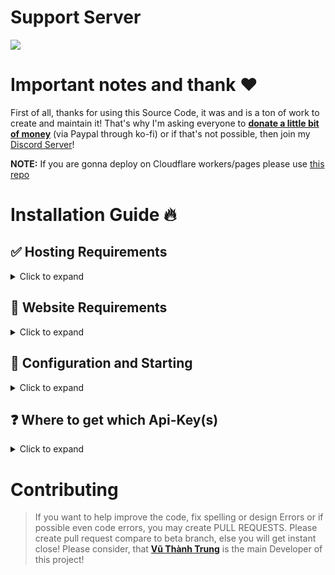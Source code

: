 # Support Server

<a href="https://discord.gg/5q6zxM5vnT"><img src="https://discord.com/api/guilds/1142287130526224404/widget.png"></a>

# Important notes and thank ❤️

First of all, thanks for using this Source Code, it was and is a ton of work to create and maintain it!
That's why I'm asking everyone to [**donate a little bit of money**](https://ko-fi.com/devtrung) (via Paypal through ko-fi) or if that's not possible, then join my [Discord Server](https://discord.gg/5q6zxM5vnT)!

**NOTE:** If you are gonna deploy on Cloudflare workers/pages please use [this repo](https://github.com/vuthanhtrung2010/spotify-status-cloudflare-d1)

# Installation Guide 🔥

## ✅ Hosting Requirements

<details>
  <summary>Click to expand</summary>

- [nodejs](https://nodejs.org) version 20 or higher, I recommend the latest STABLE version
- A VPS would be advised, so you don't need to keep your PC/Laptop/RasPi 24/7 online!
- At least 2GB of RAM & 0.5 - 0.75vCPU with 2GB storage.

</details>

## 🤖 Website Requirements

<details>
  <summary>Click to expand</summary>

1. Download the [Source Code](https://github.com/vuthanhtrung2010/spotify-status)
   - Either by: `git clone https://github.com/vuthanhtrung2010/spotify-status`
   - Or by downloading it as a zip from a branch

</details>

## 🤖 Configuration and Starting

<details>
  <summary>Click to expand</summary>

**NOTE:** _You can do the exact same configuration inside of the `.env.example` file, just make sure to rename it to `.env` or use environment variables!_

1.  Ensure that you have installed all node modules by running `pnpm i`
2.  Ensure that you have renamed `.env.example` to `.env` and added environment variables
3.  Now run `pnpm run build` then run `pnpm start` or `pnpm start` or `pm2 start pnpm --name Status -- start` if you using a VPS to run the website as production mode. You can also run the website as developer mode by `pnpm run dev` or `pm2 start "pnpm run dev" --name Status`. Might add `npx` to the prefix of `pm2` if you are not using the runtime version!
4.  Now go to the `/login` route and login to your Spotify Account!
5.  Enjoy!

</details>

## ❓ Where to get which Api-Key(s)

<details>
  <summary>Click to expand</summary>

**NOTE:** _You can do the exact same configuration inside of the `.env.example` file, just make sure to rename it to `.env` or use environment variables!_

1. `./.env`
   - `client_secret` you can get from: [Spotify Developer Dashboard](https://developer.spotify.com)
   - `client_id` you can get from: [Spotify Developer Dashboard](https://developer.spotify.com)
   - `redirect_uri` whatever you set for your domain/website, route `/callback`. Eg: `https://spotify.trunghsgs.edu.vn/callback`
   - `DATABASE_URL` get from your self hosted database. PostgreSQL. See the list of supported versions by Prisma [here](https://www.prisma.io/docs/orm/reference/supported-databases)
   - `email` is email that you use to register to Spotify platform.
   - `PORT` is your port number the website listening to. Default listening port will be 3000.
   - `BASE_URL` your base URL. Eg: `https://spotify.trunghsgs.edu.vn`

</details>

# Contributing

> If you want to help improve the code, fix spelling or design Errors or if possible even code errors, you may create PULL REQUESTS.
> Please create pull request compare to beta branch, else you will get instant close!
> Please consider, that [**Vũ Thành Trung**](https://github.com/vuthanhtrung2010) is the main Developer of this project!
